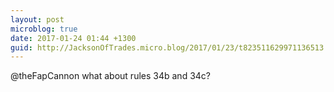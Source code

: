 ```yaml
---
layout: post
microblog: true
date: 2017-01-24 01:44 +1300
guid: http://JacksonOfTrades.micro.blog/2017/01/23/t823511629971136513.html
---
```

@theFapCannon what about rules 34b and 34c?
